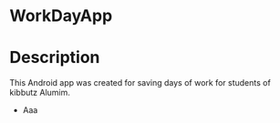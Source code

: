 # WorkDayApp

# Description
  This Android app was created for saving
  days of work for students of kibbutz Alumim.
  
* Aaa

